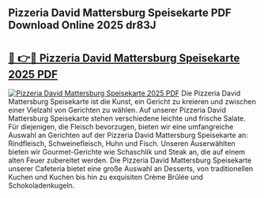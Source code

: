 ## Pizzeria David Mattersburg Speisekarte PDF Download Online 2025 dr83J

# <h2><a href="http://gce6jf.nevu.top/?p=Pizzeria+David+Mattersburg+Speisekarte">🔗 👉🔴 Pizzeria David Mattersburg Speisekarte 2025 PDF</a></h2>

[![Pizzeria David Mattersburg Speisekarte 2025 PDF](https://i.imgur.com/dBaPXMq.png)](http://gce6jf.nevu.top/?p=Pizzeria+David+Mattersburg+Speisekarte)
Die Pizzeria David Mattersburg Speisekarte ist die Kunst, ein Gericht zu kreieren und zwischen einer Vielzahl von Gerichten zu wählen. Auf unserer Pizzeria David Mattersburg Speisekarte stehen verschiedene leichte und frische Salate. Für diejenigen, die Fleisch bevorzugen, bieten wir eine umfangreiche Auswahl an Gerichten auf der Pizzeria David Mattersburg Speisekarte an: Rindfleisch, Schweinefleisch, Huhn und Fisch. Unseren Auserwählten bieten wir Gourmet-Gerichte wie Schaschlik und Steak an, die auf einem alten Feuer zubereitet werden. Die Pizzeria David Mattersburg Speisekarte unserer Cafeteria bietet eine große Auswahl an Desserts, von traditionellen Kuchen und Kuchen bis hin zu exquisiten Crème Brûlée und Schokoladenkugeln.
